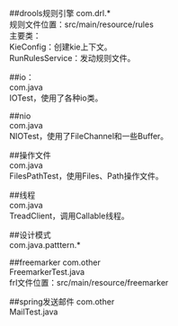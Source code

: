 
##drools规则引擎
	com.drl.*\
	规则文件位置：src/main/resource/rules\
	主要类：\
		KieConfig：创建kie上下文。\
		RunRulesService：发动规则文件。
		
##io：\
	com.java\
	IOTest，使用了各种io类。

##nio\
	com.java\
	NIOTest，使用了FileChannel和一些Buffer。

##操作文件\
	com.java\
	FilesPathTest，使用Files、Path操作文件。
	
##线程\
	com.java\
	TreadClient，调用Callable线程。
	
##设计模式\
	com.java.patttern.*
	
##freemarker
	com.other\
	FreemarkerTest.java\
	frl文件位置：src/main/resource/freemarker

##spring发送邮件
	com.other\
	MailTest.java
